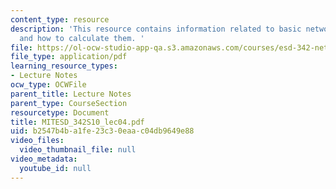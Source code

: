 ```yaml
---
content_type: resource
description: 'This resource contains information related to basic network properties
  and how to calculate them. '
file: https://ol-ocw-studio-app-qa.s3.amazonaws.com/courses/esd-342-network-representations-of-complex-engineering-systems-spring-2010/b2547b4ba1fe23c30eaac04db9649e88_MITESD_342S10_lec04.pdf
file_type: application/pdf
learning_resource_types:
- Lecture Notes
ocw_type: OCWFile
parent_title: Lecture Notes
parent_type: CourseSection
resourcetype: Document
title: MITESD_342S10_lec04.pdf
uid: b2547b4b-a1fe-23c3-0eaa-c04db9649e88
video_files:
  video_thumbnail_file: null
video_metadata:
  youtube_id: null
---
```


